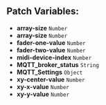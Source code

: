 ## Patch Variables:

* __array-size__ ```Number```
* __array-size__ ```Number```
* __fader-one-value__ ```Number```
* __fader-two-value__ ```Number```
* __midi-device-index__ ```Number```
* __MQTT_broker_status__ ```String```
* __MQTT_Settings__ ```Object```
* __xy-center-value__ ```Number```
* __xy-x-value__ ```Number```
* __xy-y-value__ ```Number```


